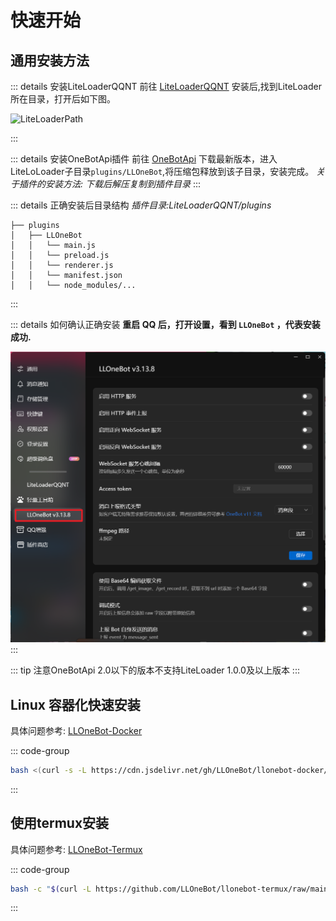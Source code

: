 # 快速开始

## 通用安装方法

::: details 安装LiteLoaderQQNT
前往 [LiteLoaderQQNT](https://liteloaderqqnt.github.io/guide/install.html) 安装后,找到LiteLoader所在目录，打开后如下图。

![LiteLoaderPath](/asset/img/LiteLoaderPath.png)

:::

::: details 安装OneBotApi插件
前往  [OneBotApi](https://github.com/linyuchen/LiteLoaderQQNT-OneBotApi/releases/) 下载最新版本，进入LiteLoLoader子目录`plugins/LLOneBot`,将压缩包释放到该子目录，安装完成。
*关于插件的安装方法: 下载后解压复制到插件目录*
:::

::: details 正确安装后目录结构
*插件目录:LiteLoaderQQNT/plugins*
```
├── plugins
│   ├── LLOneBot
│   │   └── main.js
│   │   └── preload.js
│   │   └── renderer.js
│   │   └── manifest.json
│   │   └── node_modules/...
```
:::

::: details  如何确认正确安装
**重启 QQ 后，打开设置，看到 `LLOneBot` ，代表安装成功.**

![](./img/llonebot-install-success.png)
::: 

::: tip
注意OneBotApi 2.0以下的版本不支持LiteLoader 1.0.0及以上版本
:::
## Linux 容器化快速安装

具体问题参考: [LLOneBot-Docker](https://github.com/LLOneBot/llonebot-docker)

::: code-group

```sh [Curl]
bash <(curl -s -L https://cdn.jsdelivr.net/gh/LLOneBot/llonebot-docker/fastboot.sh)
```

::: 

## 使用termux安装

具体问题参考: [LLOneBot-Termux](https://github.com/LLOneBot/llonebot-termux)

::: code-group

```sh [Curl]
bash -c "$(curl -L https://github.com/LLOneBot/llonebot-termux/raw/main/onekey.sh)"
```

::: 


